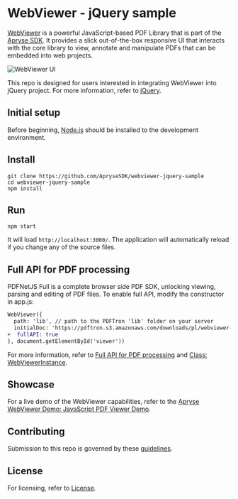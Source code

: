 # WebViewer - jQuery sample

[WebViewer](https://docs.apryse.com/documentation/web/) is a powerful JavaScript-based PDF Library that is part of the [Apryse SDK](https://apryse.com/). It provides a slick out-of-the-box responsive UI that interacts with the core library to view, annotate and manipulate PDFs that can be embedded into web projects.

![WebViewer UI](https://pdftron.s3.amazonaws.com/downloads/pl/webviewer-ui.png)

This repo is designed for users interested in integrating WebViewer into jQuery project. For more information, refer to [jQuery](https://jquery.com/).

## Initial setup

Before beginning, [Node.js](https://nodejs.org/en/) should be installed to the development environment.

## Install

```
git clone https://github.com/ApryseSDK/webviewer-jquery-sample
cd webviewer-jquery-sample
npm install
```

## Run

```
npm start
```

It will load `http://localhost:3000/`. The application will automatically reload if you change any of the source files.

## Full API for PDF processing

PDFNetJS Full is a complete browser side PDF SDK, unlocking viewing, parsing and editing of PDF files. To enable full API, modify the constructor in app.js:

```diff
WebViewer({
  path: 'lib', // path to the PDFTron 'lib' folder on your server
  initialDoc: 'https://pdftron.s3.amazonaws.com/downloads/pl/webviewer-demo.pdf',
+  fullAPI: true
}, document.getElementById('viewer'))
```

For more information, refer to [Full API for PDF processing](https://docs.apryse.com/documentation/web/guides/full-api/) and [Class: WebViewerInstance](https://docs.apryse.com/api/web/WebViewerInstance.html).

## Showcase

For a live demo of the WebViewer capabilities, refer to the [Apryse WebViewer Demo: JavaScript PDF Viewer Demo](https://showcase.apryse.com/).

## Contributing

Submission to this repo is governed by these [guidelines](/CONTRIBUTING.md).

## License

For licensing, refer to [License](LICENSE).
